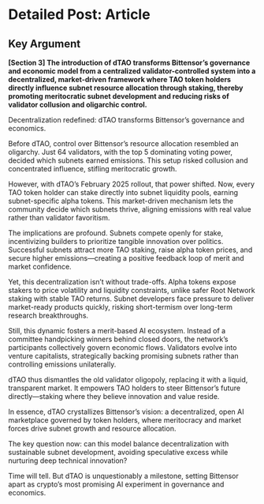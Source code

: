 # Detailed Post: Article

## Key Argument

**[Section 3] The introduction of dTAO transforms Bittensor’s governance and economic model from a centralized validator-controlled system into a decentralized, market-driven framework where TAO token holders directly influence subnet resource allocation through staking, thereby promoting meritocratic subnet development and reducing risks of validator collusion and oligarchic control.**

Decentralization redefined: dTAO transforms Bittensor’s governance and economics.

Before dTAO, control over Bittensor’s resource allocation resembled an oligarchy. Just 64 validators, with the top 5 dominating voting power, decided which subnets earned emissions. This setup risked collusion and concentrated influence, stifling meritocratic growth.

However, with dTAO’s February 2025 rollout, that power shifted. Now, every TAO token holder can stake directly into subnet liquidity pools, earning subnet-specific alpha tokens. This market-driven mechanism lets the community decide which subnets thrive, aligning emissions with real value rather than validator favoritism.

The implications are profound. Subnets compete openly for stake, incentivizing builders to prioritize tangible innovation over politics. Successful subnets attract more TAO staking, raise alpha token prices, and secure higher emissions—creating a positive feedback loop of merit and market confidence.

Yet, this decentralization isn’t without trade-offs. Alpha tokens expose stakers to price volatility and liquidity constraints, unlike safer Root Network staking with stable TAO returns. Subnet developers face pressure to deliver market-ready products quickly, risking short-termism over long-term research breakthroughs.

Still, this dynamic fosters a merit-based AI ecosystem. Instead of a committee handpicking winners behind closed doors, the network’s participants collectively govern economic flows. Validators evolve into venture capitalists, strategically backing promising subnets rather than controlling emissions unilaterally.

dTAO thus dismantles the old validator oligopoly, replacing it with a liquid, transparent market. It empowers TAO holders to steer Bittensor’s future directly—staking where they believe innovation and value reside.

In essence, dTAO crystallizes Bittensor’s vision: a decentralized, open AI marketplace governed by token holders, where meritocracy and market forces drive subnet growth and resource allocation.

The key question now: can this model balance decentralization with sustainable subnet development, avoiding speculative excess while nurturing deep technical innovation?

Time will tell. But dTAO is unquestionably a milestone, setting Bittensor apart as crypto’s most promising AI experiment in governance and economics.
